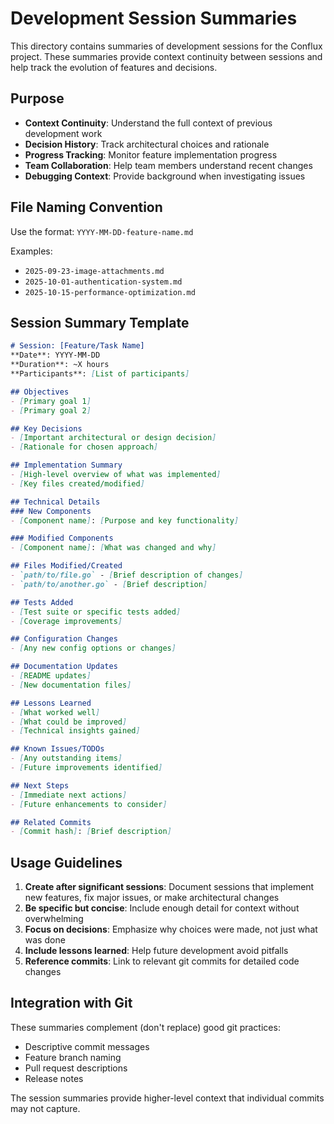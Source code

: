 # Development Session Summaries

This directory contains summaries of development sessions for the Conflux project. These summaries provide context continuity between sessions and help track the evolution of features and decisions.

## Purpose

- **Context Continuity**: Understand the full context of previous development work
- **Decision History**: Track architectural choices and rationale
- **Progress Tracking**: Monitor feature implementation progress
- **Team Collaboration**: Help team members understand recent changes
- **Debugging Context**: Provide background when investigating issues

## File Naming Convention

Use the format: `YYYY-MM-DD-feature-name.md`

Examples:
- `2025-09-23-image-attachments.md`
- `2025-10-01-authentication-system.md`
- `2025-10-15-performance-optimization.md`

## Session Summary Template

```markdown
# Session: [Feature/Task Name]
**Date**: YYYY-MM-DD
**Duration**: ~X hours
**Participants**: [List of participants]

## Objectives
- [Primary goal 1]
- [Primary goal 2]

## Key Decisions
- [Important architectural or design decision]
- [Rationale for chosen approach]

## Implementation Summary
- [High-level overview of what was implemented]
- [Key files created/modified]

## Technical Details
### New Components
- [Component name]: [Purpose and key functionality]

### Modified Components  
- [Component name]: [What was changed and why]

## Files Modified/Created
- `path/to/file.go` - [Brief description of changes]
- `path/to/another.go` - [Brief description]

## Tests Added
- [Test suite or specific tests added]
- [Coverage improvements]

## Configuration Changes
- [Any new config options or changes]

## Documentation Updates
- [README updates]
- [New documentation files]

## Lessons Learned
- [What worked well]
- [What could be improved]
- [Technical insights gained]

## Known Issues/TODOs
- [Any outstanding items]
- [Future improvements identified]

## Next Steps
- [Immediate next actions]
- [Future enhancements to consider]

## Related Commits
- [Commit hash]: [Brief description]
```

## Usage Guidelines

1. **Create after significant sessions**: Document sessions that implement new features, fix major issues, or make architectural changes
2. **Be specific but concise**: Include enough detail for context without overwhelming
3. **Focus on decisions**: Emphasize why choices were made, not just what was done
4. **Include lessons learned**: Help future development avoid pitfalls
5. **Reference commits**: Link to relevant git commits for detailed code changes

## Integration with Git

These summaries complement (don't replace) good git practices:
- Descriptive commit messages
- Feature branch naming
- Pull request descriptions
- Release notes

The session summaries provide higher-level context that individual commits may not capture.